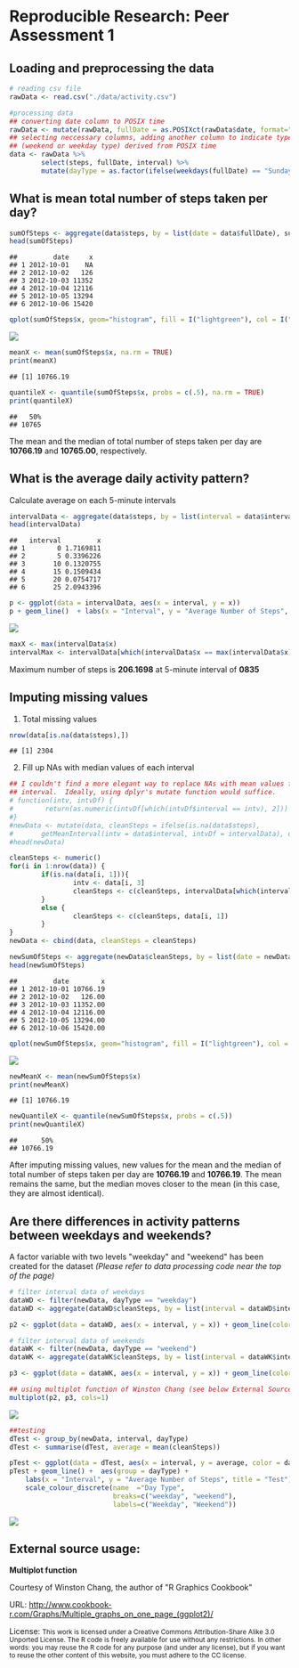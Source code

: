# Reproducible Research: Peer Assessment 1


## Loading and preprocessing the data

```r
# reading csv file
rawData <- read.csv("./data/activity.csv")

#processing data
## converting date column to POSIX time
rawData <- mutate(rawData, fullDate = as.POSIXct(rawData$date, format="%Y-%m-%d"))
## selecting neccessary columns, adding another column to indicate type of a day 
## (weekend or weekday type) derived from POSIX time
data <- rawData %>%
        select(steps, fullDate, interval) %>%
        mutate(dayType = as.factor(ifelse(weekdays(fullDate) == "Sunday" | weekdays(fullDate) == "Saturday", "weekend", "weekday")))
```

## What is mean total number of steps taken per day?

```r
sumOfSteps <- aggregate(data$steps, by = list(date = data$fullDate), sum)
head(sumOfSteps)
```

```
##         date     x
## 1 2012-10-01    NA
## 2 2012-10-02   126
## 3 2012-10-03 11352
## 4 2012-10-04 12116
## 5 2012-10-05 13294
## 6 2012-10-06 15420
```

```r
qplot(sumOfSteps$x, geom="histogram", fill = I("lightgreen"), col = I("black"), xlab = "Steps", ylab = "Frequency", main = "Histogram of Total Steps Each Day", binwidth = 1000)
```

![](PA1_template_files/figure-html/unnamed-chunk-3-1.png) 

```r
meanX <- mean(sumOfSteps$x, na.rm = TRUE)
print(meanX)
```

```
## [1] 10766.19
```

```r
quantileX <- quantile(sumOfSteps$x, probs = c(.5), na.rm = TRUE)
print(quantileX)
```

```
##   50% 
## 10765
```
The mean and the median of total number of steps taken per day are <strong>10766.19</strong> and <strong>10765.00</strong>, respectively.

## What is the average daily activity pattern?
Calculate average on each 5-minute intervals

```r
intervalData <- aggregate(data$steps, by = list(interval = data$interval), mean, na.rm = TRUE)
head(intervalData)
```

```
##   interval         x
## 1        0 1.7169811
## 2        5 0.3396226
## 3       10 0.1320755
## 4       15 0.1509434
## 5       20 0.0754717
## 6       25 2.0943396
```

```r
p <- ggplot(data = intervalData, aes(x = interval, y = x))
p + geom_line()  + labs(x = "Interval", y = "Average Number of Steps", title = "")
```

![](PA1_template_files/figure-html/unnamed-chunk-4-1.png) 

```r
maxX <- max(intervalData$x)
intervalMax <- intervalData[which(intervalData$x == max(intervalData$x)), 1]
```

Maximum number of steps is <strong>206.1698</strong> at 5-minute interval of <strong>0835</strong>

## Imputing missing values
1. Total missing values

```r
nrow(data[is.na(data$steps),])
```

```
## [1] 2304
```

2. Fill up NAs with median values of each interval

```r
## I couldn't find a more elegant way to replace NAs with mean values for each 
## interval.  Ideally, using dplyr's mutate function would suffice.
# function(intv, intvDf) {
#        return(as.numeric(intvDf[which(intvDf$interval == intv), 2]))
#}
#newData <- mutate(data, cleanSteps = ifelse(is.na(data$steps), 
#       getMeanInterval(intv = data$interval, intvDf = intervalData), data$step))
#head(newData)

cleanSteps <- numeric()
for(i in 1:nrow(data)) {
        if(is.na(data[i, 1])){
                intv <- data[i, 3]
                cleanSteps <- c(cleanSteps, intervalData[which(intervalData$interval == intv), 2])  
        }
        else {
                cleanSteps <- c(cleanSteps, data[i, 1]) 
        }
}
newData <- cbind(data, cleanSteps = cleanSteps)         

newSumOfSteps <- aggregate(newData$cleanSteps, by = list(date = newData$fullDate), sum)
head(newSumOfSteps)
```

```
##         date        x
## 1 2012-10-01 10766.19
## 2 2012-10-02   126.00
## 3 2012-10-03 11352.00
## 4 2012-10-04 12116.00
## 5 2012-10-05 13294.00
## 6 2012-10-06 15420.00
```

```r
qplot(newSumOfSteps$x, geom="histogram", fill = I("lightgreen"), col = I("black"), xlab = "Steps", ylab = "Frequency", main = "Histogram of Total Steps Each Day (after imputing NAs)", binwidth = 1000)
```

![](PA1_template_files/figure-html/unnamed-chunk-6-1.png) 

```r
newMeanX <- mean(newSumOfSteps$x)
print(newMeanX)
```

```
## [1] 10766.19
```

```r
newQuantileX <- quantile(newSumOfSteps$x, probs = c(.5))
print(newQuantileX)
```

```
##      50% 
## 10766.19
```
After imputing missing values, new values for the mean and the median of total number of steps taken per day are <strong>10766.19</strong> and <strong>10766.19</strong>.  The mean remains the same, but the median moves closer to the mean (in this case, they are almost identical).

## Are there differences in activity patterns between weekdays and weekends?
A factor variable with two levels "weekday" and "weekend" has been created for the dataset <i>(Please refer to data processing code near the top of the page)</i>


```r
# filter interval data of weekdays
dataWD <- filter(newData, dayType == "weekday")
dataWD <- aggregate(dataWD$cleanSteps, by = list(interval = dataWD$interval), FUN = "mean")

p2 <- ggplot(data = dataWD, aes(x = interval, y = x)) + geom_line(color = "blue")  + labs(x = "Interval", y = "Average Number of Steps", title = "Weekday") + ylim(0, 250)

# filter interval data of weekends
dataWK <- filter(newData, dayType == "weekend")
dataWK <- aggregate(dataWK$cleanSteps, by = list(interval = dataWK$interval), FUN = "mean")

p3 <- ggplot(data = dataWK, aes(x = interval, y = x)) + geom_line(color = "green")  + labs(x = "Interval", y = "Average Number of Steps", title = "Weekend") + ylim(0, 250)

## using multiplot function of Winston Chang (see below External Source Usage section)
multiplot(p2, p3, cols=1)
```

![](PA1_template_files/figure-html/unnamed-chunk-7-1.png) 

```r
##testing
dTest <- group_by(newData, interval, dayType)
dTest <- summarise(dTest, average = mean(cleanSteps))

pTest <- ggplot(data = dTest, aes(x = interval, y = average, color = dayType))
pTest + geom_line() +  aes(group = dayType) + 
    labs(x = "Interval", y = "Average Number of Steps", title = "Test") + 
    scale_colour_discrete(name  ="Day Type",
                          breaks=c("weekday", "weekend"),
                          labels=c("Weekday", "Weekend"))
```

![](PA1_template_files/figure-html/unnamed-chunk-7-2.png) 

## External source usage:
<strong>Multiplot function</strong>

Courtesy of Winston Chang, the author of "R Graphics Cookbook"

URL: <a href="http://www.cookbook-r.com/Graphs/Multiple_graphs_on_one_page_(ggplot2)/">http://www.cookbook-r.com/Graphs/Multiple_graphs_on_one_page_(ggplot2)/</a>

License: <small>This work is licensed under a Creative Commons Attribution-Share Alike 3.0 Unported License.
The R code is freely available for use without any restrictions. In other words: you may reuse the R code for any purpose (and under any license), but if you want to reuse the other content of this website, you must adhere to the CC license.</small>
